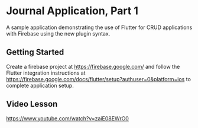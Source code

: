 # Journal Application, Part 1
A sample application demonstrating the use of Flutter for CRUD applications with Firebase using the new plugin syntax.

## Getting Started

Create a firebase project at https://firebase.google.com/ and follow the Flutter integration instructions at https://firebase.google.com/docs/flutter/setup?authuser=0&platform=ios to complete application setup.


## Video Lesson

https://www.youtube.com/watch?v=zaiE08EWrO0
